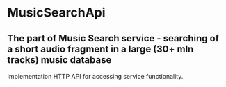 
# MusicSearchApi
## The part of Music Search service - searching of a short audio fragment in a large (30+ mln tracks) music database

Implementation HTTP API for accessing service functionality.
